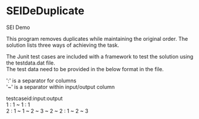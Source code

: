 # SEIDeDuplicate
SEI Demo

This program removes duplicates while maintaining the original order. The solution lists three ways of achieving the task.

The Junit test cases are included with a framework to test the solution using the testdata.dat file.                   
The test data need to be provided in the below format in the file.                                        

':' is a separator for columns                                                                          
'~' is a separator within input/output column                                                            

testcaseid:input:output                                                                                                                 
1 : 1 ~ 1 : 1                                                                                                  
2 : 1 ~ 1 ~ 2 ~ 3 ~ 2 ~ 2 : 1 ~ 2 ~ 3 

